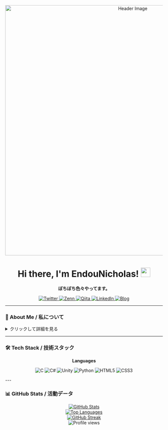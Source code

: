 <div align="center">
  <img src="https://tech-blog-assets.s3.ap-northeast-1.amazonaws.com/github-profile-header-images/monokai-pro.png" alt="Header Image" width="800"/>
</div>
<div align="center">
  <h1>
    Hi there, I'm EndouNicholas! 
    <img src="https://media.giphy.com/media/hvRJCLFzcasrR4ia7z/giphy.gif" width="30px"/>
  </h1>
  <p>
    <strong>ぼちぼち色々やってます。</strong>
    <br />
    </p>
  <p>
    <a href="[YOUR_TWITTER_LINK]">
      <img src="https://img.shields.io/badge/Twitter-1DA1F2?style=for-the-badge&logo=twitter&logoColor=white" alt="Twitter"/>
    </a>
    <a href="[YOUR_ZENN_LINK]">
      <img src="https://img.shields.io/badge/Zenn-3EA8FF?style=for-the-badge&logo=zenn&logoColor=white" alt="Zenn"/>
    </a>
    <a href="[YOUR_QIITA_LINK]">
      <img src="https://img.shields.io/badge/Qiita-55C500?style=for-the-badge&logo=qiita&logoColor=white" alt="Qiita"/>
    </a>
    <a href="[YOUR_LINKEDIN_LINK]">
      <img src="https://img.shields.io/badge/LinkedIn-0077B5?style=for-the-badge&logo=linkedin&logoColor=white" alt="LinkedIn"/>
    </a>
    <a href="[YOUR_BLOG_LINK]">
      <img src="https://img.shields.io/badge/Blog-FF69B4?style=for-the-badge&logo=blogger&logoColor=white" alt="Blog"/>
    </a>
  </p>
</div>

---

### 📖 About Me / 私について

<details>
  <summary>クリックして詳細を見る</summary>
  
- 🔭 **現在取り組んでいること:** `[プロジェクト名]` で `[役割]` をしています。
- 🌱 **現在学んでいること:** `[技術名1]`, `[技術名2]`, `[技術名3]`
- 👯 **コラボレーションしたいこと:** オープンソースのWebサービス開発
- 🤔 **助けを求めていること:** `[具体的な内容]` に関する知見
- 💬 **気軽に話しかけてください:** `[趣味]`、`[好きな技術]`、`[好きな食べ物]` など
- 📫 **連絡先:** XのDMにお願いします｡
- 😄 **Pronouns:** he/him
- ⚡ **Fun fact:** サーバーをPCに改造しています！

</details>

---

### 🛠️ Tech Stack / 技術スタック

<div align="center">
  <p><strong>Languages</strong></p>
  <p>
  <img src="https://img.shields.io/badge/C-A8B9CC?style=for-the-badge&logo=c&logoColor=white" alt="C"/>
  <img src="https://img.shields.io/badge/C%23-239120?style=for-the-badge&logo=c-sharp&logoColor=white" alt="C#"/>
  <img src="https://img.shields.io/badge/Unity-100000?style=for-the-badge&logo=unity&logoColor=white" alt="Unity"/>
  <img src="https://img.shields.io/badge/Python-3776AB?style=for-the-badge&logo=python&logoColor=white" alt="Python"/>
  <img src="https://img.shields.io/badge/HTML5-E34F26?style=for-the-badge&logo=html5&logoColor=white" alt="HTML5"/>
  <img src="https://img.shields.io/badge/CSS3-1572B6?style=for-the-badge&logo=css3&logoColor=white" alt="CSS3"/>
  </p>
</div>
---

### 📊 GitHub Stats / 活動データ

<div align="center">
  <a href="https://github.com/anuraghazra/github-readme-stats">
    <img src="https://github-readme-stats.vercel.app/api?username=YOUR_USERNAME&show_icons=true&theme=tokyonight&hide_border=true&include_all_commits=true&count_private=true" alt="GitHub Stats"/>
  </a>
  <br/>
  <a href="https://github.com/anuraghazra/github-readme-stats">
    <img src="https://github-readme-stats.vercel.app/api/top-langs/?username=YOUR_USERNAME&layout=compact&langs_count=8&theme=tokyonight&hide_border=true" alt="Top Languages"/>
  </a>
  <br/>
  <a href="https://github.com/denvercoder1/github-readme-streak-stats">
    <img src="https://streak-stats.demolab.com/?user=YOUR_USERNAME&theme=tokyonight&hide_border=true" alt="GitHub Streak"/>
  </a>
</div>

<div align="center">
  <img src="https://komarev.com/ghpvc/?username=YOUR_USERNAME&color=blueviolet" alt="Profile views"/>
</div>
